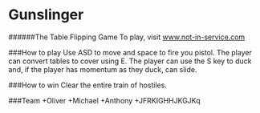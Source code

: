 # Gunslinger
######The Table Flipping Game
To play, visit www.not-in-service.com

###How to play
Use ASD to move and space to fire you pistol. The player can convert tables to cover using E. The player can use the S key to duck and, if the player has momentum as they duck, can slide.

###How to win
Clear the entire train of hostiles. 

###Team
+Oliver
+Michael
+Anthony
+JFRKIGHHJKGJKq
